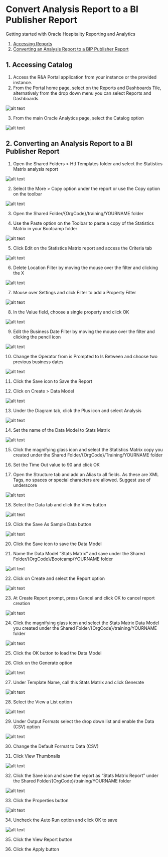 # Convert Analysis Report to a BI Publisher Report

Getting started with Oracle Hospitality Reporting and Analytics

1. [Accessing Reports](#1-accessing-catalog)
2. [Converting an Analysis Report to a BIP Publisher Report](#2-converting-an-analysis-report-to-a-bi-publisher-report)

## 1. Accessing Catalog

1. Access the R&A Portal application from your instance or the provided instance.
2. From the Portal home page, select on the Reports and Dashboards Tile, alternatively from the drop down menu you can select Reports and Dashboards.

![alt text](images/rna-portal.png "R&A Portal Landing Page")

3. From the main Oracle Analytics page, select the Catalog option

![alt text](images/access-catalog.png "Accessing the Catalog")

## 2. Converting an Analysis Report to a BI Publisher Report

1. Open the Shared Folders > Htl Templates folder and select the Statistics Matrix analysis report

![alt text](images/statistics-matrix-htl-templates.png "Statistics Matrix Analysis Report")

2. Select the More > Copy option under the report or use the Copy option on the toolbar

![alt text](images/copy-analysis-report.png "Copy Statistics Matrix Analysis Report")

3. Open the Shared Folder/{OrgCode}/training/YOURNAME folder

4.	Use the Paste option on the Toolbar to paste a copy of the Statistics Matrix in your Bootcamp folder

![alt text](images/paste-analysis-report.png "Paste Statistics Matrix Analysis Report")

5.	Click Edit on the Statistics Matrix report and access the Criteria tab

![alt text](images/criteria-tab-stats-matrix-report.png "Access Criteria Tab on Statistics Matrix Report")

6.	Delete Location Filter by moving the mouse over the filter and clicking the X

![alt text](images/delete-location-filter.png "Delete Location Filter")

7.	Mouse over Settings and click Filter to add a Property Filter 

![alt text](images/stats-report-add-property-filter.png "Add Property Filter")

8.	In the Value field, choose a single property and click OK

![alt text](images/stats-report-select-property.png "Select Property for filter")

9.	Edit the Business Date Filter by moving the mouse over the filter and clicking the pencil icon

![alt text](images/edit-business-date-stats-report.png "Select Business Date")

10. Change the Operator from is Prompted to Is Between and choose two previous business dates

![alt text](images/change-operator-stats-report.png "Change Business Date Operator on the Report")

11. Click the Save icon to Save the Report

12. Click on Create > Data Model

![alt text](images/create-data-model.png "Create Data Model")

13. Under the Diagram tab, click the Plus icon and select Analysis

![alt text](images/data-model-select-analysis.png "Select Analysis Diagram for Data Model")

14. Set the name of the Data Model to Stats Matrix

![alt text](images/select-name-data-model.png "Define name to save the Data Model")

15. Click the magnifying glass icon and select the Statistics Matrix copy you created under the Shared Folder/{OrgCode}/Training/YOURNAME folder

16. Set the Time Out value to 90 and click OK

17. Open the Structure tab and add an Alias to all fields. As these are XML Tags, no spaces or special characters are allowed. Suggest use of underscore

![alt text](images/structure-data-sets-data-model.png "Add Alias to fields in Structure of Data Model")

18. Select the Data tab and click the View button

![alt text](images/view-data-from-data-model.png "View Data of Data Model")

19. Click the Save As Sample Data button

![alt text](images/save-as-sample-data-dm.png "Save as Sample Data for Data Model")

20. Click the Save icon to save the Data Model

21. Name the Data Model “Stats Matrix” and save under the Shared Folder/{OrgCode}/Bootcamp/YOURNAME folder

![alt text](images/save-new-data-model.png "Save new Data Model in Shared Folders")

22. Click on Create and select the Report option

![alt text](images/select-create-report-option.png "Create new Report")

23. At Create Report prompt, press Cancel and click OK to cancel report creation

![alt text](images/use-data-model-create-report.png "Select Data Model to Create new Report")

24. Click the magnifying glass icon and select the Stats Matrix Data Model you created under the Shared Folder/{OrgCode}/training/YOURNAME folder

![alt text](images/save-new-dm-report-into-shared-folder.png "Save new Data Model Report in Shared Folder")

25. Click the OK button to load the Data Model

26. Click on the Generate option

![alt text](images/generate-rtf-layout-dm.png "Generate RTF Layout based on Selected Data Model")

27. Under Template Name, call this Stats Matrix and click Generate

![alt text](images/generate-layout-dm.png "Auto Generate Layout")

28. Select the View a List option

![alt text](images/view-list-layout-dm.png "View a List")

29. Under Output Formats select the drop down list and enable the Data (CSV) option

![alt text](images/select-csv-output-dm.png "Select CSV output for Data Model")

30. Change the Default Format to Data (CSV)

31. Click View Thumbnails

![alt text](images/view-thumbnails-dm.png "View Thumbnail of Data Modell")

32. Click the Save icon and save the report as “Stats Matrix Report” under the Shared Folder/{OrgCode}/training/YOURNAME folder

![alt text](images/save-stats-report-as-dm-shared-folder.png "View Thumbnail of Data Model")

33. Click the Properties button

![alt text](images/view-dm-properties.png "View Properties of Data Model")

34. Uncheck the Auto Run option and click OK to save

![alt text](images/uncheck-auto-run-option-dm.png "Uncheck Auto Run Option from Data Model")

35. Click the View Report button

36. Click the Apply button
